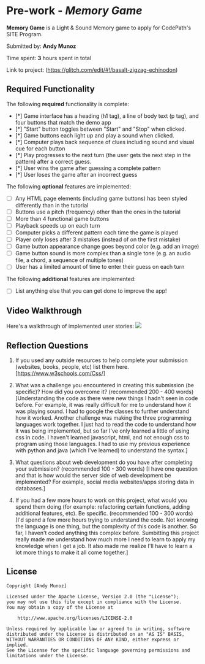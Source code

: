 # Pre-work - *Memory Game*

**Memory Game** is a Light & Sound Memory game to apply for CodePath's SITE Program. 

Submitted by: **Andy Munoz**

Time spent: **3** hours spent in total

Link to project: (https://glitch.com/edit/#!/basalt-zigzag-echinodon)

## Required Functionality

The following **required** functionality is complete:

* [*] Game interface has a heading (h1 tag), a line of body text (p tag), and four buttons that match the demo app
* [*] "Start" button toggles between "Start" and "Stop" when clicked. 
* [*] Game buttons each light up and play a sound when clicked. 
* [*] Computer plays back sequence of clues including sound and visual cue for each button
* [*] Play progresses to the next turn (the user gets the next step in the pattern) after a correct guess. 
* [*] User wins the game after guessing a complete pattern
* [*] User loses the game after an incorrect guess

The following **optional** features are implemented:

* [ ] Any HTML page elements (including game buttons) has been styled differently than in the tutorial
* [ ] Buttons use a pitch (frequency) other than the ones in the tutorial
* [ ] More than 4 functional game buttons
* [ ] Playback speeds up on each turn
* [ ] Computer picks a different pattern each time the game is played
* [ ] Player only loses after 3 mistakes (instead of on the first mistake)
* [ ] Game button appearance change goes beyond color (e.g. add an image)
* [ ] Game button sound is more complex than a single tone (e.g. an audio file, a chord, a sequence of multiple tones)
* [ ] User has a limited amount of time to enter their guess on each turn

The following **additional** features are implemented:

- [ ] List anything else that you can get done to improve the app!

## Video Walkthrough

Here's a walkthrough of implemented user stories:
![](https://imgur.com/a/gOVGT4Y)


## Reflection Questions
1. If you used any outside resources to help complete your submission (websites, books, people, etc) list them here. 
[https://www.w3schools.com/Css/]

2. What was a challenge you encountered in creating this submission (be specific)? How did you overcome it? (recommended 200 - 400 words) 
[Understanding the code as there were new things I hadn't seen in code before. For example, it was really difficult for me to understand how it was playing sound. I had to 
google the classes to further understand how it worked. Another challenge was making the three programming languages work together. I just had to read the code to understand
how it was being implemented, but so far I've only learned a little of using css in code. I haven't learned javascript, html, and not enough css to program using those
languages. I had to use my previous experience with python and java (which I've learned) to understand the syntax.]

3. What questions about web development do you have after completing your submission? (recommended 100 - 300 words) 
[I have one question and that is how would the server side of web development be implemented? For example, social media websites/apps storing data in databases.]

4. If you had a few more hours to work on this project, what would you spend them doing (for example: refactoring certain functions, adding additional features, etc). Be specific. (recommended 100 - 300 words) 
[I'd spend a few more hours trying to understand the code. Not knowing the language is one thing, but the complexity of this code is another. So far, I haven't coded
anything this complex before. Sumbitting this project really made me understand how much more I need to learn to apply my knowledge when I get a job. It also made me
realize I'll have to learn a lot more things to make it all come together.]



## License

    Copyright [Andy Munoz]

    Licensed under the Apache License, Version 2.0 (the "License");
    you may not use this file except in compliance with the License.
    You may obtain a copy of the License at

        http://www.apache.org/licenses/LICENSE-2.0

    Unless required by applicable law or agreed to in writing, software
    distributed under the License is distributed on an "AS IS" BASIS,
    WITHOUT WARRANTIES OR CONDITIONS OF ANY KIND, either express or implied.
    See the License for the specific language governing permissions and
    limitations under the License.